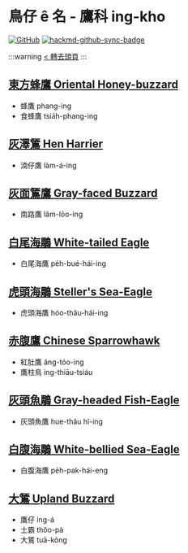 # 鳥仔 ê 名 - 鷹科 ing-kho

[![GitHub](https://img.shields.io/badge/GitHub-black?logo=github)](https://github.com/siansiansu/tsiau-a-e-mia)
[![hackmd-github-sync-badge](https://hackmd.io/ya_pxJPMSqixZa8CLp0htw/badge)](https://hackmd.io/ya_pxJPMSqixZa8CLp0htw)

:::warning
[< 轉去頭頁](https://hackmd.io/@siansiansu/Hy4VzNvha)
:::

## [東方蜂鷹 Oriental Honey-buzzard](https://ebird.org/species/orihob2)

- 蜂鷹 phang-ing
- 食蜂鷹 tsia̍h-phang-ing

## [灰澤鵟 Hen Harrier](https://ebird.org/species/norhar1)

- 湳仔鷹 làm-á-ing

## [灰面鵟鷹 Gray-faced Buzzard](https://ebird.org/species/gyfbuz1)

- 南路鷹 lâm-lōo-ing

## [白尾海鵰 White-tailed Eagle](https://ebird.org/species/whteag)

- 白尾海鷹 pe̍h-bué-hái-ing

## [虎頭海鵰 Steller's Sea-Eagle](https://ebird.org/species/stseag)

- 虎頭海鷹 hóo-thâu-hái-ing

## [赤腹鷹 Chinese Sparrowhawk](https://ebird.org/species/grfhaw1)

- 紅肚鷹 âng-tóo-ing
- 鷹柱鳥 ing-thiāu-tsiáu

## [灰頭魚鵰 Gray-headed Fish-Eagle](https://ebird.org/species/gyhfie1)

- 灰頭魚鷹 hue-thâu hî-ing

## [白腹海鵰 White-bellied Sea-Eagle](https://ebird.org/species/wbseag1)

- 白腹海鷹 pe̍h-pak-hái-eng

## [大鵟 Upland Buzzard](https://ebird.org/species/uplbuz1)

- 鷹仔 ing-á
- 土霸 thôo-pà
- 大鵟 tuā-kông
